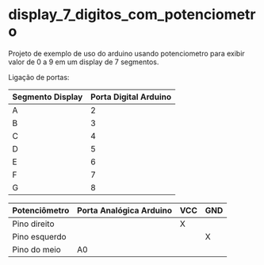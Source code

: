 # display_7_digitos_com_potenciometro

Projeto de exemplo de uso do arduino usando potenciometro para exibir valor de 0 a 9 em um display de 7 segmentos.

Ligação de portas:

|Segmento Display|Porta Digital Arduino
|-|-|
|A|2|
|B|3|
|C|4|
|D|5|
|E|6|
|F|7|
|G|8|

|Potenciômetro|Porta Analógica Arduino|VCC|GND|
|-|-|-|-|
|Pino direito||X||
|Pino esquerdo|||X|
|Pino do meio|A0|||